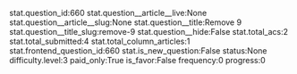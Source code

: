 stat.question_id:660
stat.question__article__live:None
stat.question__article__slug:None
stat.question__title:Remove 9
stat.question__title_slug:remove-9
stat.question__hide:False
stat.total_acs:2
stat.total_submitted:4
stat.total_column_articles:1
stat.frontend_question_id:660
stat.is_new_question:False
status:None
difficulty.level:3
paid_only:True
is_favor:False
frequency:0
progress:0
